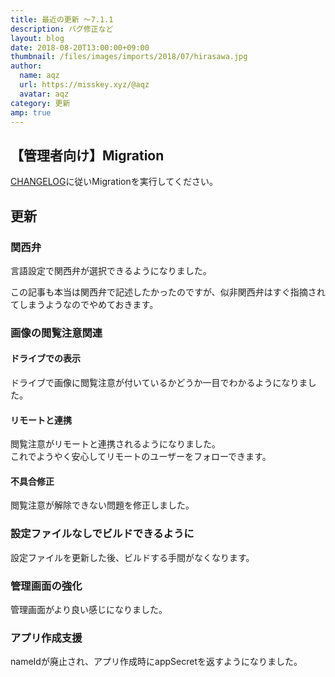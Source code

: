 ```yaml
---
title: 最近の更新 ～7.1.1
description: バグ修正など
layout: blog
date: 2018-08-20T13:00:00+09:00
thumbnail: /files/images/imports/2018/07/hirasawa.jpg
author:
  name: aqz
  url: https://misskey.xyz/@aqz
  avatar: aqz
category: 更新
amp: true
---
```

## 【管理者向け】Migration
[CHANGELOG](https://github.com/syuilo/misskey/blob/master/CHANGELOG.md#700)に従いMigrationを実行してください。

## 更新
### 関西弁
言語設定で関西弁が選択できるようになりました。

この記事も本当は関西弁で記述したかったのですが、似非関西弁はすぐ指摘されてしまうようなのでやめておきます。

### 画像の閲覧注意関連
#### ドライブでの表示
ドライブで画像に閲覧注意が付いているかどうか一目でわかるようになりました。

#### リモートと連携
閲覧注意がリモートと連携されるようになりました。  
これでようやく安心してリモートのユーザーをフォローできます。

#### 不具合修正
閲覧注意が解除できない問題を修正しました。

### 設定ファイルなしでビルドできるように
設定ファイルを更新した後、ビルドする手間がなくなります。

### 管理画面の強化
管理画面がより良い感じになりました。

### アプリ作成支援
nameIdが廃止され、アプリ作成時にappSecretを返すようになりました。